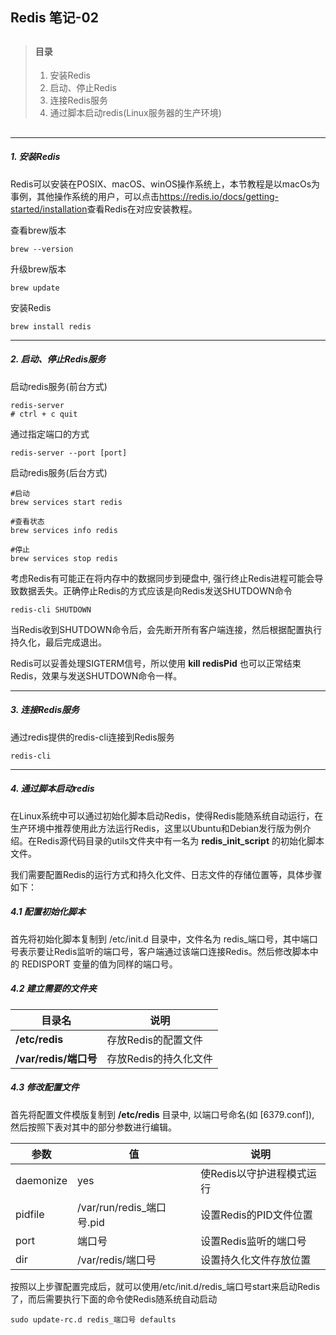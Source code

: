 ## Redis 笔记-02

> ##
> #### 目录
> 1. 安装Redis
> 2. 启动、停止Redis
> 3. 连接Redis服务
> 4. 通过脚本启动redis(Linux服务器的生产环境)
> ##

---

##### 1. 安装Redis

Redis可以安装在POSIX、macOS、winOS操作系统上，本节教程是以macOs为事例，其他操作系统的用户，可以点击<a>https://redis.io/docs/getting-started/installation</a>查看Redis在对应安装教程。

查看brew版本
```
brew --version
```

升级brew版本
```
brew update
```

安装Redis
```
brew install redis
```
---

##### 2. 启动、停止Redis服务

启动redis服务(前台方式)
```
redis-server
# ctrl + c quit
```

通过指定端口的方式
```
redis-server --port [port]
```

启动redis服务(后台方式)
```
#启动
brew services start redis

#查看状态
brew services info redis

#停止
brew services stop redis
```

考虑Redis有可能正在将内存中的数据同步到硬盘中, 强行终止Redis进程可能会导致数据丢失。正确停止Redis的方式应该是向Redis发送SHUTDOWN命令
```
redis-cli SHUTDOWN
```
当Redis收到SHUTDOWN命令后，会先断开所有客户端连接，然后根据配置执行持久化，最后完成退出。

Redis可以妥善处理SIGTERM信号，所以使用 <b>kill redisPid</b> 也可以正常结束Redis，效果与发送SHUTDOWN命令一样。

---

##### 3. 连接Redis服务

通过redis提供的redis-cli连接到Redis服务
```
redis-cli
```

---

##### 4. 通过脚本启动redis

在Linux系统中可以通过初始化脚本启动Redis，使得Redis能随系统自动运行，在生产环境中推荐使用此方法运行Redis，这里以Ubuntu和Debian发行版为例介绍。在Redis源代码目录的utils文件夹中有一名为 <b>redis_init_script</b> 的初始化脚本文件。

我们需要配置Redis的运行方式和持久化文件、日志文件的存储位置等，具体步骤如下：

##### 4.1 配置初始化脚本

首先将初始化脚本复制到 /etc/init.d 目录中，文件名为 redis_端口号，其中端口号表示要让Redis监听的端口号，客户端通过该端口连接Redis。然后修改脚本中的 REDISPORT 变量的值为同样的端口号。
##### 4.2 建立需要的文件夹

| 目录名 | 说明 |
| ----- | --- |
| <b>/etc/redis</b> | 存放Redis的配置文件 |
| <b>/var/redis/端口号</b> | 存放Redis的持久化文件 |
##### 4.3 修改配置文件

首先将配置文件模版复制到 <b>/etc/redis</b> 目录中, 以端口号命名(如 [6379.conf]), 然后按照下表对其中的部分参数进行编辑。

| 参数 | 值 | 说明 |
| ---  | --- | --- |
| daemonize | yes | 使Redis以守护进程模式运行 |
| pidfile | /var/run/redis_端口号.pid | 设置Redis的PID文件位置 |
| port | 端口号 | 设置Redis监听的端口号 |
| dir | /var/redis/端口号 | 设置持久化文件存放位置 |

按照以上步骤配置完成后，就可以使用/etc/init.d/redis_端口号start来启动Redis了，而后需要执行下面的命令使Redis随系统自动启动
```
sudo update-rc.d redis_端口号 defaults
```
